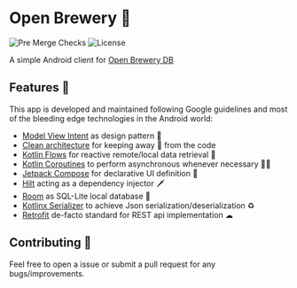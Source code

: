 # Open Brewery 🍺
![Pre Merge Checks](https://github.com/readbeard/OpenBrewery/workflows/Pre%20Merge%20Checks/badge.svg)
![License](https://img.shields.io/github/license/readbeard/OpenBrewery)

A simple Android client for [Open Brewery DB](https://www.openbrewerydb.org/)

## Features 🎨
This app is developed and maintained following Google guidelines and most of the bleeding edge
technologies in the Android world:

- [Model View Intent](http://hannesdorfmann.com/android/model-view-intent/) as design pattern 🔨
- [Clean architecture](https://github.com/android10/Android-CleanArchitecture) for keeping away 🍝 from the code
- [Kotlin Flows](https://developer.android.com/kotlin/flow) for reactive remote/local data retrieval 👀
- [Kotlin Coroutines](https://developer.android.com/kotlin/coroutines) to perform asynchronous whenever necessary 🏃‍♂
- [Jetpack Compose](https://developer.android.com/jetpack/compose/documentation) for declarative UI definition ‍🚀
- [Hilt](https://developer.android.com/training/dependency-injection/hilt-android) acting as a dependency injector 🗡
- [Room](https://developer.android.com/training/data-storage/room) as SQL-Lite local database 💾
- [Kotlinx Serializer](https://github.com/JakeWharton/retrofit2-kotlinx-serialization-converter) to achieve Json serialization/deserialization ♻
- [Retrofit](https://github.com/square/retrofit) de-facto standard for REST api implementation ☁

## Contributing 🤝

Feel free to open a issue or submit a pull request for any bugs/improvements.